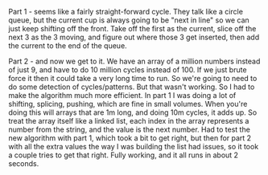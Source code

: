 Part 1 - seems like a fairly straight-forward cycle.  They talk like a circle queue, but the current cup is always going to be "next in line" so we can just keep shifting off the front.  Take off the first as the current, slice off the next 3 as the 3 moving, and figure out where those 3 get inserted, then add the current to the end of the queue.

Part 2 - and now we get to it.  We have an array of a million numbers instead of just 9, and have to do 10 million cycles instead of 100.  If we just brute force it then it could take a very long time to run.  So we're going to need to do some detection of cycles/patterns.  But that wasn't working.  So I had to make the algorithm much more efficient.  In part 1 I was doing a lot of shifting, splicing, pushing, which are fine in small volumes.  When you're doing this will arrays that are 1m long, and doing 10m cycles, it adds up.  So treat the array itself like a linked list, each index in the array represents a number from the string, and the value is the next number.  Had to test the new algorithm with part 1, which took a bit to get right, but then for part 2 with all the extra values the way I was building the list had issues, so it took a couple tries to get that right.  Fully working, and it all runs in about 2 seconds.